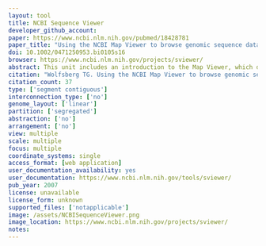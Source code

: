 ```yaml
---
layout: tool 
title: NCBI Sequence Viewer
developer_github_account: 
paper: https://www.ncbi.nlm.nih.gov/pubmed/18428781
paper_title: "Using the NCBI Map Viewer to browse genomic sequence data."
doi: 10.1002/0471250953.bi0105s16
browser: https://www.ncbi.nlm.nih.gov/projects/sviewer/
abstract: This unit includes an introduction to the Map Viewer, which describes how to perform a simple text-based search of genome annotations to view the genomic context of a gene, navigate along a chromosome, zoom in and out, and change the displayed maps to hide and show information. It also describes some of NCBI's sequence-analysis tools, which are provided as links from the Map Viewer. The Alternate Protocols describe different ways to query the genome sequence, and also illustrate additional features of the Map Viewer. Alternate Protocol 1 shows how to perform and interpret the results of a BLAST search against the human genome. Alternate Protocol 2 demonstrates how to retrieve a list of all genes between two STS markers. Finally, Alternate Protocol 3 shows how to find all annotated members of a gene family.
citation: "Wolfsberg TG. Using the NCBI Map Viewer to browse genomic sequence data. Curr Protoc Bioinformatics. 2007;Chapter 1: Unit 1.5."
citation_count: 37
type: ['segment contiguous']
interconnection_type: ['no']
genome_layout: ['linear']
partition: ['segregated']
abstraction: ['no']
arrangement: ['no']
view: multiple
scale: multiple
focus: multiple
coordinate_systems: single
access_format: [web application]
user_documentation_availability: yes
user_documentation: https://www.ncbi.nlm.nih.gov/tools/sviewer/
pub_year: 2007
license: unavailable
license_form: unknown
supported_files: ['notapplicable']
image: /assets/NCBISequenceViewer.png
image_location: https://www.ncbi.nlm.nih.gov/projects/sviewer/
notes: 
---
```

